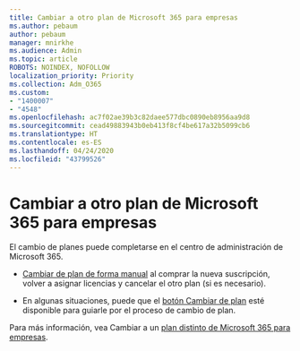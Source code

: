 ```yaml
---
title: Cambiar a otro plan de Microsoft 365 para empresas
ms.author: pebaum
author: pebaum
manager: mnirkhe
ms.audience: Admin
ms.topic: article
ROBOTS: NOINDEX, NOFOLLOW
localization_priority: Priority
ms.collection: Adm_O365
ms.custom:
- "1400007"
- "4548"
ms.openlocfilehash: ac7f02ae39b3c82daee577dbc0890eb8956aa9d8
ms.sourcegitcommit: cead49883943b0eb413f8cf4be617a32b5099cb6
ms.translationtype: HT
ms.contentlocale: es-ES
ms.lasthandoff: 04/24/2020
ms.locfileid: "43799526"
---
```

# <a name="switch-to-a-different-microsoft-365-for-business-plan"></a>Cambiar a otro plan de Microsoft 365 para empresas

El cambio de planes puede completarse en el centro de administración de Microsoft 365.

- [Cambiar de plan de forma manual](https://docs.microsoft.com/microsoft-365/commerce/subscriptions/switch-plans-manually) al comprar la nueva suscripción, volver a asignar licencias y cancelar el otro plan (si es necesario).

- En algunas situaciones, puede que el [botón Cambiar de plan](https://docs.microsoft.com/microsoft-365/commerce/subscriptions/switch-to-a-different-plan#use-the-switch-plans-button) esté disponible para guiarle por el proceso de cambio de plan.

Para más información, vea Cambiar a un [plan distinto de Microsoft 365 para empresas](https://docs.microsoft.com/es-ES/microsoft-365/commerce/subscriptions/switch-to-a-different-plan).
